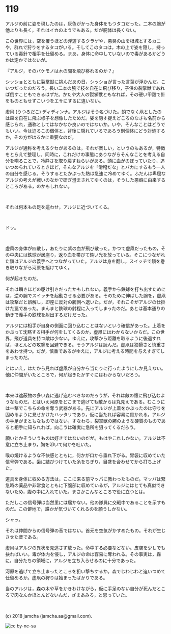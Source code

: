 # 119

アルジの前に姿を現したのは，灰色がかった身体をもつタコだった。二本の腕が他よりも長く，それはイカのようでもある。だが胴体は長くない。  

この世界には，空を覆うほどの浮遊するクラゲや，悪臭の山を根城とするカニや，群れで狩りをするタコがいる。そしてこのタコは，木の上で姿を隠し，持っている毒針で相手を仕留める。まあ，身体に命中していないので毒があるかどうかは定かではないが。  

『アルジ，そのバケモノは木の間を飛び移れるのか？』  

シッショとともに裂掌獣に挑んだあの日，シッショが言った言葉が浮かんだ。こいつだったのだろう。長い二本の腕で枝を自在に飛び移り，子供の裂掌獣であれば倒すこともできるはずだ。かたや大人の裂掌獣ともなれば，その硬い甲殻で針をものともせずこいつをエサにするに違いない。  

虚凧 (うつろだこ) ディディンナ。アルジはそう名づけた。蛸でなく凧としたのは森を自在に飛ぶ様子を想像したためだ。姿を隠す捉えどころのなさも名前から感じられ，通称としてはなかなか良いのではないか。いや，そんなことはどうでもいい。今は迫るこの個体と，背後に隠れているであろう別個体にどう対処するか，その方がはるかに重要なのだ。  

アルジが通称を考えるクセがあるのは，それが楽しい，というのもあるが，特徴をとらえて整理し，同時に，これだけの事態にありながらそんなことを考える自分を嘲ることで，冷静さを取り戻すねらいがある。頭に血がのぼっていたり，追いつめられているときほど，そんなアルジを「滑稽だな」とバカにするもう一人の自分を感じる。そうするとたかぶった熱は急速に冷めてゆく。ふだんは卑屈なアルジの考えが戦いのなかで研ぎ澄まされてゆくのは，そうした悪癖に由来するところがある，のかもしれない。  

<br>  

それは何本もの足を這わせ，アルジに近づいてくる。  

<br>  

ドッ。  

<br>  

虚凧の身体が四散し，あたりに紫の血が飛び散った。かつて虚凧だったもの，その中央には鉄球が居座り，返り血を帯びて鈍い光を放っている。そこにつながれた鎖はアルジの義手へとつながっていた。アルジは身を翻し，スイッチで鎖を巻き取りながら河原を駆けてゆく。  

何が起きたのだ。  

それは瞬きほどの駆け引きだったかもしれない。義手から鉄球を打ち出すためには，逆の腕でスイッチを起動させる必要がある。そのために伸ばした腕を，虚凧は攻撃だと誤解し，即座に反対の腕側へ退いた。だが，それこそがアルジの仕掛けた罠であった。まんまと鉄球の射程に入ってしまったのだ。あとは基本通りの動きで義手の鉄球を射出するだけだった。  

アルジには相手が自身の側面に回り込むことはないという確信があった。上着をかぶって沈黙する相手が何をしてくるのか，虚凧にはわからないからだ。この世界，飛び道具を持つ敵は少ない。ゆえに，攻撃から距離を取るように後退すれば，ほとんどの攻撃を回避できる。そうアルジは読んだ。虚凧は狡猾さと慎重さをあわせ持つ。だが，慎重であるがゆえに，アルジに考える時間を与えすぎてしまったのだ。  

とはいえ，はたから見れば虚凧が自分から当たりに行ったようにしか見えない。他に仲間がいたところで，何が起きたかすぐにはわからないだろう。  

<br>  

本来は遮蔽物の多い森に逃げ込むべきなのだろうが，それは敵の懐に飛び込むようなものだ。とはいえ河原をどこまで逃げても敵からは丸見えである。むこうには一撃でこちらの命を奪う武器がある。先にアルジが上着をかぶったのは守りを固めるように見せかけたハッタリであり，仮に当たれば容易に貫かれる。アルジの手足がまともなものではない，すなわち，裂掌獣の腕のような硬質のものであると相手に知られれば，向こうは確実に急所を狙ってくるだろう。  

願いとかそういうものは好きではないのだが。もはやこれしかない。アルジは不意に立ち止まり，胸を叩いて何かを吐いた。  

喉の焼けるような不快感とともに，何かが口から垂れ下がる。胃袋に収めていた信号弾である。歯に結びつけていた糸をちぎり，目盛を合わせてから打ち上げた。  

道具を身体に収める方法は，ここに来る前マッパに教わったものだ。マッパは緊急時の薬品や非常食とともに下腹部に収めているが，アルジにはとても真似できないため，腹の中に入れていた。まさかこんなところで役に立つとは。  

ただしこの信号弾は当然里には届かない。他の隊員に交戦中であることを示すものだ。この僻地で，誰かが気づいてくれるのを願うしかない。  

シャッ。  

それは仲間からの信号弾の音ではない。首元を空気がかすめたもの。それが生じさせた音である。  

虚凧はアルジの異状を見逃さず放った。命中する必要などない。皮膚を少しでも抉ればいい。毒が体内を侵し，アルジの命は容易に奪われる。その事実は，森に，自分たちの領域に，アルジを立ち入らせるのに十分であった。  

河原を逃げて立ち止まったところを狙い撃ちするか。森でじわじわと追いつめて仕留めるか。虚凧の狩りは始まったばかりである。  

当のアルジは，森の木や草をかきわけながら，仮に手足のない自分が死んだところで肉なんかほとんどないんだ，ざまあみろ，と思っていた。  

<br>  
<br>  
(c) 2018 jamcha (jamcha.aa@gmail.com).  

![cc by-nc-sa](http://i.creativecommons.org/l/by-nc-sa/4.0/88x31.png)
